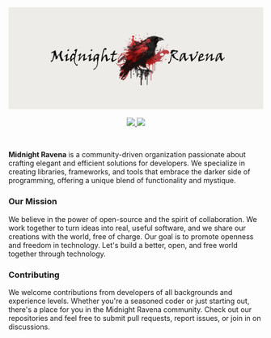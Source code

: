 ![midnightravena_banner](https://raw.githubusercontent.com/midnightravena/.github/main/profile/midnight.png)
<br>
<p align="center">
  <a href="mailto:sahilarun777@gmail.com" alt="Gmail">
  <img src="https://img.shields.io/badge/Gmail-D14836?style=for-the-badge&logo=gmail&logoColor=white" />
</a>
<a href="https://midnightravena.vercel.app" alt="Website">
  <img src="https://img.shields.io/badge/website-000000?style=for-the-badge&logo=About.me&logoColor=white" />
</a>
</p>
</br>

**Midnight Ravena** is a community-driven organization passionate about crafting elegant and efficient solutions for developers. We specialize in creating libraries, frameworks, and tools that embrace the darker side of programming, offering a unique blend of functionality and mystique.

### Our Mission
We believe in the power of open-source and the spirit of collaboration. We work together to turn ideas into real, useful software, and we share our creations with the world, free of charge. Our goal is to promote openness and freedom in technology. Let's build a better, open, and free world together through technology.


### Contributing
We welcome contributions from developers of all backgrounds and experience levels. Whether you're a seasoned coder or just starting out, there's a place for you in the Midnight Ravena community. Check out our repositories and feel free to submit pull requests, report issues, or join in on discussions.
